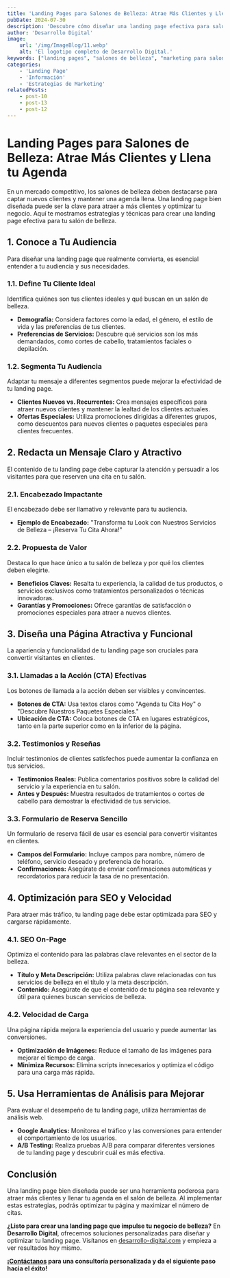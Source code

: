 ```yaml
---
title: 'Landing Pages para Salones de Belleza: Atrae Más Clientes y Llena tu Agenda'
pubDate: 2024-07-30
description: 'Descubre cómo diseñar una landing page efectiva para salones de belleza que te ayudará a atraer más clientes y llenar tu agenda. Aprende estrategias clave y ejemplos de buenas prácticas para optimizar tu página de destino.'
author: 'Desarrollo Digital'
image:
    url: '/img/ImageBlog/11.webp'
    alt: 'El logotipo completo de Desarrollo Digital.'
keywords: ["landing pages", "salones de belleza", "marketing para salones de belleza", "atracción de clientes", "diseño de landing page", "optimización de landing page", "estrategias de captación", "marketing digital", "página de destino"]
categories:
    - 'Landing Page'
    - 'Información'
    - 'Estrategias de Marketing'
relatedPosts: 
    - post-10
    - post-13
    - post-12
---
```


# Landing Pages para Salones de Belleza: Atrae Más Clientes y Llena tu Agenda

En un mercado competitivo, los salones de belleza deben destacarse para captar nuevos clientes y mantener una agenda llena. Una landing page bien diseñada puede ser la clave para atraer a más clientes y optimizar tu negocio. Aquí te mostramos estrategias y técnicas para crear una landing page efectiva para tu salón de belleza.

## 1. Conoce a Tu Audiencia

Para diseñar una landing page que realmente convierta, es esencial entender a tu audiencia y sus necesidades.

### 1.1. Define Tu Cliente Ideal

Identifica quiénes son tus clientes ideales y qué buscan en un salón de belleza.

- **Demografía:** Considera factores como la edad, el género, el estilo de vida y las preferencias de tus clientes.
- **Preferencias de Servicios:** Descubre qué servicios son los más demandados, como cortes de cabello, tratamientos faciales o depilación.

### 1.2. Segmenta Tu Audiencia

Adaptar tu mensaje a diferentes segmentos puede mejorar la efectividad de tu landing page.

- **Clientes Nuevos vs. Recurrentes:** Crea mensajes específicos para atraer nuevos clientes y mantener la lealtad de los clientes actuales.
- **Ofertas Especiales:** Utiliza promociones dirigidas a diferentes grupos, como descuentos para nuevos clientes o paquetes especiales para clientes frecuentes.

## 2. Redacta un Mensaje Claro y Atractivo

El contenido de tu landing page debe capturar la atención y persuadir a los visitantes para que reserven una cita en tu salón.

### 2.1. Encabezado Impactante

El encabezado debe ser llamativo y relevante para tu audiencia.

- **Ejemplo de Encabezado:** "Transforma tu Look con Nuestros Servicios de Belleza – ¡Reserva Tu Cita Ahora!"

### 2.2. Propuesta de Valor

Destaca lo que hace único a tu salón de belleza y por qué los clientes deben elegirte.

- **Beneficios Claves:** Resalta tu experiencia, la calidad de tus productos, o servicios exclusivos como tratamientos personalizados o técnicas innovadoras.
- **Garantías y Promociones:** Ofrece garantías de satisfacción o promociones especiales para atraer a nuevos clientes.

## 3. Diseña una Página Atractiva y Funcional

La apariencia y funcionalidad de tu landing page son cruciales para convertir visitantes en clientes.

### 3.1. Llamadas a la Acción (CTA) Efectivas

Los botones de llamada a la acción deben ser visibles y convincentes.

- **Botones de CTA:** Usa textos claros como "Agenda tu Cita Hoy" o "Descubre Nuestros Paquetes Especiales."
- **Ubicación de CTA:** Coloca botones de CTA en lugares estratégicos, tanto en la parte superior como en la inferior de la página.

### 3.2. Testimonios y Reseñas

Incluir testimonios de clientes satisfechos puede aumentar la confianza en tus servicios.

- **Testimonios Reales:** Publica comentarios positivos sobre la calidad del servicio y la experiencia en tu salón.
- **Antes y Después:** Muestra resultados de tratamientos o cortes de cabello para demostrar la efectividad de tus servicios.

### 3.3. Formulario de Reserva Sencillo

Un formulario de reserva fácil de usar es esencial para convertir visitantes en clientes.

- **Campos del Formulario:** Incluye campos para nombre, número de teléfono, servicio deseado y preferencia de horario.
- **Confirmaciones:** Asegúrate de enviar confirmaciones automáticas y recordatorios para reducir la tasa de no presentación.

## 4. Optimización para SEO y Velocidad

Para atraer más tráfico, tu landing page debe estar optimizada para SEO y cargarse rápidamente.

### 4.1. SEO On-Page

Optimiza el contenido para las palabras clave relevantes en el sector de la belleza.

- **Título y Meta Descripción:** Utiliza palabras clave relacionadas con tus servicios de belleza en el título y la meta descripción.
- **Contenido:** Asegúrate de que el contenido de tu página sea relevante y útil para quienes buscan servicios de belleza.

### 4.2. Velocidad de Carga

Una página rápida mejora la experiencia del usuario y puede aumentar las conversiones.

- **Optimización de Imágenes:** Reduce el tamaño de las imágenes para mejorar el tiempo de carga.
- **Minimiza Recursos:** Elimina scripts innecesarios y optimiza el código para una carga más rápida.

## 5. Usa Herramientas de Análisis para Mejorar

Para evaluar el desempeño de tu landing page, utiliza herramientas de análisis web.

- **Google Analytics:** Monitorea el tráfico y las conversiones para entender el comportamiento de los usuarios.
- **A/B Testing:** Realiza pruebas A/B para comparar diferentes versiones de tu landing page y descubrir cuál es más efectiva.

## Conclusión

Una landing page bien diseñada puede ser una herramienta poderosa para atraer más clientes y llenar tu agenda en el salón de belleza. Al implementar estas estrategias, podrás optimizar tu página y maximizar el número de citas.

**¿Listo para crear una landing page que impulse tu negocio de belleza?** En **Desarrollo Digital**, ofrecemos soluciones personalizadas para diseñar y optimizar tu landing page. Visítanos en [desarrollo-digital.com](https://desarrollo-digital.com/servicios/landingpage/) y empieza a ver resultados hoy mismo.

**¡[Contáctanos](https://desarrollo-digital.com/servicios/landingpage/) para una consultoría personalizada y da el siguiente paso hacia el éxito!**
